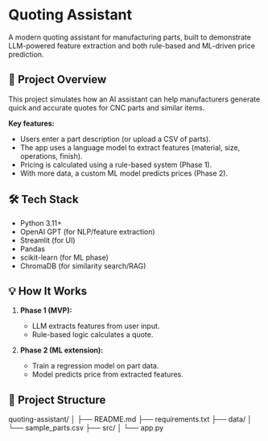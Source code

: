 # Quoting Assistant

A modern quoting assistant for manufacturing parts, built to demonstrate LLM-powered feature extraction and both rule-based and ML-driven price prediction.

## 🚀 Project Overview

This project simulates how an AI assistant can help manufacturers generate quick and accurate quotes for CNC parts and similar items.

**Key features:**
- Users enter a part description (or upload a CSV of parts).
- The app uses a language model to extract features (material, size, operations, finish).
- Pricing is calculated using a rule-based system (Phase 1).
- With more data, a custom ML model predicts prices (Phase 2).

## 🛠️ Tech Stack

- Python 3.11+
- OpenAI GPT (for NLP/feature extraction)
- Streamlit (for UI)
- Pandas
- scikit-learn (for ML phase)
- ChromaDB (for similarity search/RAG)

## 💡 How It Works

1. **Phase 1 (MVP):**
   - LLM extracts features from user input.
   - Rule-based logic calculates a quote.

2. **Phase 2 (ML extension):**
   - Train a regression model on part data.
   - Model predicts price from extracted features.

## 📁 Project Structure
quoting-assistant/
│
├── README.md
├── requirements.txt
├── data/
│ └── sample_parts.csv
├── src/
│ └── app.py


